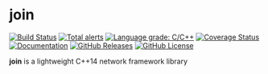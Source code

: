 # join

[![Build Status](https://github.com/mrabine/join/workflows/build-test/badge.svg)](https://github.com/mrabine/join/actions?query=workflow%3Abuild-test)
[![Total alerts](https://img.shields.io/lgtm/alerts/g/mrabine/join.svg?logo=lgtm&logoWidth=18)](https://lgtm.com/projects/g/mrabine/join/alerts/)
[![Language grade: C/C++](https://img.shields.io/lgtm/grade/cpp/g/mrabine/join.svg?logo=lgtm&logoWidth=18)](https://lgtm.com/projects/g/mrabine/join/context:cpp)
[![Coverage Status](https://coveralls.io/repos/github/mrabine/join/badge.svg?branch=main)](https://coveralls.io/github/mrabine/join?branch=main)
[![Documentation](https://img.shields.io/badge/docs-doxygen-blue.svg)](https://mrabine.github.io/join/index.html)
[![GitHub Releases](https://img.shields.io/github/release/mrabine/join.svg)](https://github.com/mrabine/join/releases/latest)
[![GitHub License](https://img.shields.io/badge/license-MIT-blue.svg)](https://github.com/mrabine/join/blob/main/LICENSE)

**join** is a lightweight C++14 network framework library
